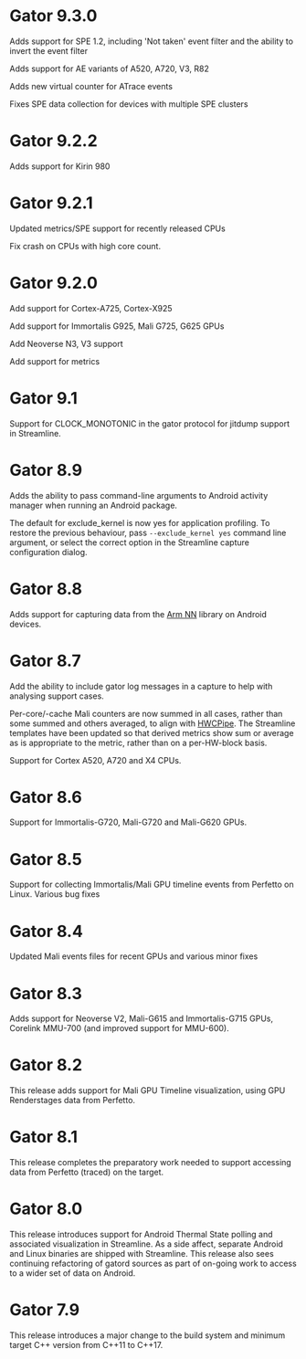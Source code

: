 # Gator 9.3.0

Adds support for SPE 1.2, including 'Not taken' event filter and the ability to invert the event filter

Adds support for AE variants of A520, A720, V3, R82

Adds new virtual counter for ATrace events

Fixes SPE data collection for devices with multiple SPE clusters

# Gator 9.2.2

Adds support for Kirin 980

# Gator 9.2.1

Updated metrics/SPE support for recently released CPUs

Fix crash on CPUs with high core count.

# Gator 9.2.0

Add support for Cortex-A725, Cortex-X925

Add support for Immortalis G925, Mali G725, G625 GPUs

Add Neoverse N3, V3 support

Add support for metrics

# Gator 9.1

Support for CLOCK_MONOTONIC in the gator protocol for jitdump support in Streamline.

# Gator 8.9

Adds the ability to pass command-line arguments to Android activity manager when running an Android package.

The default for exclude_kernel is now yes for application profiling. To restore the previous behaviour, pass `--exclude_kernel yes` command line argument, or select the correct option in the Streamline capture configuration dialog.

# Gator 8.8

Adds support for capturing data from the [Arm NN](https://developer.arm.com/Tools%20and%20Software/ArmNN) library on Android devices.

# Gator 8.7

Add the ability to include gator log messages in a capture to help with analysing support cases.

Per-core/-cache Mali counters are now summed in all cases, rather than some summed and others averaged, to align with [HWCPipe](https://github.com/ARM-software/HWCPipe). The Streamline templates have been updated so that derived metrics show sum or average as is appropriate to the metric, rather than on a per-HW-block basis.

Support for Cortex A520, A720 and X4 CPUs.

# Gator 8.6

Support for Immortalis-G720, Mali-G720 and Mali-G620 GPUs.

# Gator 8.5

Support for collecting Immortalis/Mali GPU timeline events from Perfetto on Linux.
Various bug fixes

# Gator 8.4

Updated Mali events files for recent GPUs and various minor fixes

# Gator 8.3

Adds support for Neoverse V2, Mali-G615 and Immortalis-G715 GPUs, Corelink MMU-700 (and improved support for MMU-600).

# Gator 8.2

This release adds support for Mali GPU Timeline visualization, using GPU Renderstages data from Perfetto.

# Gator 8.1

This release completes the preparatory work needed to support accessing data from Perfetto (traced) on the target.

# Gator 8.0

This release introduces support for Android Thermal State polling and associated visualization in Streamline. As a side affect, separate Android and Linux binaries are shipped with Streamline.
This release also sees continuing refactoring of gatord sources as part of on-going work to access to a wider set of data on Android.

# Gator 7.9

This release introduces a major change to the build system and minimum target C++ version
from C++11 to C++17.

